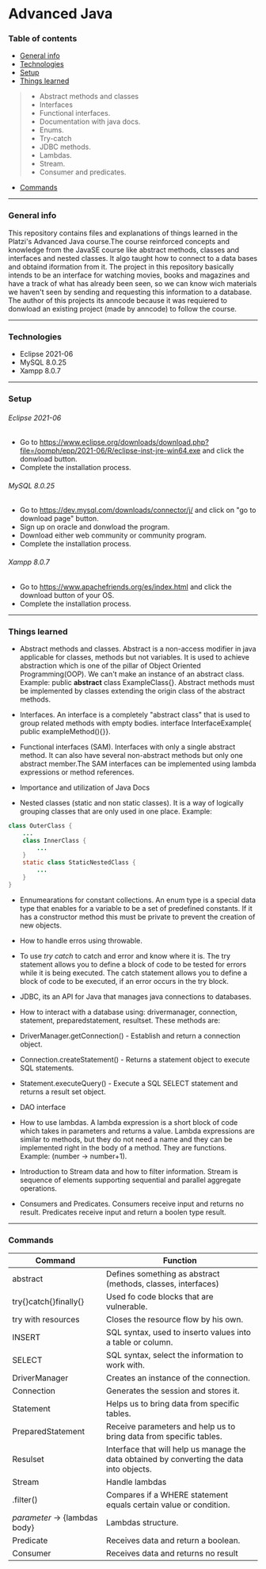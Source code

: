 # Advanced Java
### Table of contents
- [General info](#general-info)
- [Technologies](#technologies)
- [Setup](#setup)
- [Things learned](#things-learned)
>- Abstract methods and classes
>- Interfaces
>- Functional interfaces.
>- Documentation with java docs.
>- Enums.
>- Try-catch
>- JDBC methods.
>- Lambdas.
>- Stream.
>- Consumer and predicates.
- [Commands](#commands)


------------

### General info

This repository contains files and explanations of things learned in the Platzi's Advanced Java course.The course reinforced concepts and knowledge from the JavaSE course like abstract methods, classes and interfaces and nested classes. It algo taught how to connect to a data bases and obtaind iformation from it. The project in this repository basically intends to be an interface for watching movies, books and magazines and have a track of what has already been seen, so we can know wich materials we haven't seen by sending and requesting this information to a database. The author of this projects its anncode because it was requiered to donwload an existing project (made by anncode) to follow the course.


------------

### Technologies
- Eclipse 2021-06
- MySQL 8.0.25
- Xampp 8.0.7



------------

### Setup

###### Eclipse 2021-06
- Go to https://www.eclipse.org/downloads/download.php?file=/oomph/epp/2021-06/R/eclipse-inst-jre-win64.exe and click the donwload button.
- Complete the installation process.

###### MySQL 8.0.25
- Go to https://dev.mysql.com/downloads/connector/j/ and click on "go to download page" button.
- Sign up on oracle and donwload the program.
- Download either web community or community program.
- Complete the installation process.


###### Xampp 8.0.7
- Go to https://www.apachefriends.org/es/index.html and click the download button of your OS.
- Complete the installation process.




------------
### Things learned
- Abstract methods and classes. Abstract is a non-access modifier in java applicable for classes, methods but not variables. It is used to achieve abstraction which is one of the pillar of Object Oriented Programming(OOP). We can't make an instance of an abstract class. Example: public **abstract** class ExampleClass{}. Abstract methods must be implemented by classes extending the origin class of the abstract methods.

- Interfaces. An interface is a completely "abstract class" that is used to group related methods with empty bodies. interface InterfaceExample{ public exampleMethod(){}}.

- Functional interfaces (SAM). Interfaces with only a single abstract method. It can also have several non-abstract methods but only one abstract member.The SAM interfaces can be implemented using lambda expressions or method references.

- Importance and utilization of Java Docs

- Nested classes (static and non static classes). It is a way of logically grouping classes that are only used in one place. Example:

```java
class OuterClass {
    ...
    class InnerClass {
        ...
    }
    static class StaticNestedClass {
        ...
    }
}
```

- Ennumearations for constant collections. An enum type is a special data type that enables for a variable to be a set of predefined constants. If it has a constructor method this must be private to prevent the creation of new objects.

- How to handle erros using throwable.

- To use *try catch* to catch and error and know where it is. The try statement allows you to define a block of code to be tested for errors while it is being executed. The catch statement allows you to define a block of code to be executed, if an error occurs in the try block.

- JDBC, its an API for Java that manages java connections to databases.

- How to interact with a database using: drivermanager, connection, statement, preparedstatement, resultset. These methods are:
- DriverManager.getConnection() - Establish and return a connection object.
- Connection.createStatement() - Returns a statement object to execute SQL statements.
- Statement.executeQuery() - Execute a SQL SELECT statement and returns a result set object.

- DAO interface 

- How to use lambdas. A lambda expression is a short block of code which takes in parameters and returns a value. Lambda expressions are similar to methods, but they do not need a name and they can be implemented right in the body of a method. They are functions. Example: (number -> number+1). 

- Introduction to Stream data and how to filter information. Stream is sequence of elements supporting sequential and parallel aggregate operations.

- Consumers and Predicates. Consumers receive input and returns no result. Predicates receive input and return a boolen type result.




------------
### Commands
|  Command | Function  |
| ------------ | ------------ |
| abstract | Defines something as abstract (methods, classes, interfaces) |
| try{}catch{}finally{} | Used fo code blocks that are vulnerable. |
| try with resources  | Closes the resource flow by his own.|
| INSERT | SQL syntax, used to inserto values into a table or column. |
| SELECT | SQL syntax, select the information to work with. |
| DriverManager | Creates an instance of the connection. |
| Connection | Generates the session and stores it. |
| Statement | Helps us to bring data from specific tables. |
| PreparedStatement | Receive parameters and help us to bring data from specific tables. |
| Resulset	 | Interface that will help us manage the data obtained by converting the data into objects. |
| Stream | Handle lambdas  |
| .filter() | Compares if a WHERE statement equals certain value or condition. |
| *parameter* -> {lambdas body} | Lambdas structure. |
| Predicate | Receives data and return a boolean. |
| Consumer | Receives data and returns no result |
